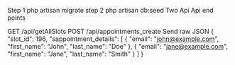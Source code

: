 Step 1 php artisan migrate
step 2 php artisan db:seed
Two Api 
Api end points 

GET /api/getAllSlots
POST /api/appointments_create
Send raw JSON {
  "slot_id": 196,
  "sappointment_details": [
    {
      "email": "john@example.com",
      "first_name": "John",
      "last_name": "Doe"
    },
    {
      "email": "jane@example.com",
      "first_name": "Jane",
      "last_name": "Smith"
    }
  ]
}
